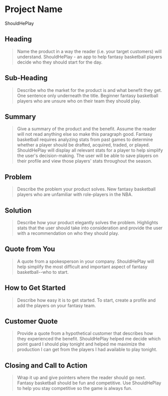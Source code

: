 # Project Name #
ShouldHePlay

<!-- 
> This material was originally posted [here](http://www.quora.com/What-is-Amazons-approach-to-product-development-and-product-management). It is reproduced here for posterities sake.

There is an approach called "working backwards" that is widely used at Amazon. They work backwards from the customer, rather than starting with an idea for a product and trying to bolt customers onto it. While working backwards can be applied to any specific product decision, using this approach is especially important when developing new products or features.

For new initiatives a product manager typically starts by writing an internal press release announcing the finished product. The target audience for the press release is the new/updated product's customers, which can be retail customers or internal users of a tool or technology. Internal press releases are centered around the customer problem, how current solutions (internal or external) fail, and how the new product will blow away existing solutions.

If the benefits listed don't sound very interesting or exciting to customers, then perhaps they're not (and shouldn't be built). Instead, the product manager should keep iterating on the press release until they've come up with benefits that actually sound like benefits. Iterating on a press release is a lot less expensive than iterating on the product itself (and quicker!).

If the press release is more than a page and a half, it is probably too long. Keep it simple. 3-4 sentences for most paragraphs. Cut out the fat. Don't make it into a spec. You can accompany the press release with a FAQ that answers all of the other business or execution questions so the press release can stay focused on what the customer gets. My rule of thumb is that if the press release is hard to write, then the product is probably going to suck. Keep working at it until the outline for each paragraph flows. 

Oh, and I also like to write press-releases in what I call "Oprah-speak" for mainstream consumer products. Imagine you're sitting on Oprah's couch and have just explained the product to her, and then you listen as she explains it to her audience. That's "Oprah-speak", not "Geek-speak".

Once the project moves into development, the press release can be used as a touchstone; a guiding light. The product team can ask themselves, "Are we building what is in the press release?" If they find they're spending time building things that aren't in the press release (overbuilding), they need to ask themselves why. This keeps product development focused on achieving the customer benefits and not building extraneous stuff that takes longer to build, takes resources to maintain, and doesn't provide real customer benefit (at least not enough to warrant inclusion in the press release).
 -->
 
## Heading ##
  > Name the product in a way the reader (i.e. your target customers) will understand.
  ShouldHePlay - an app to help fantasy basketball players decide who they should start for the day.

## Sub-Heading ##
  > Describe who the market for the product is and what benefit they get. One sentence only underneath the title.
  Beginner fantasy basketball players who are unsure who on their team they should play.

## Summary ##
  > Give a summary of the product and the benefit. Assume the reader will not read anything else so make this paragraph good.
  Fantasy basketball requires analyzing stats from past games to determine whether a player should be drafted, acquired, traded, or played. ShouldHePlay will display all relevant stats for a player to help simplify the user's decision-making. The user will be able to save players on their profile and view those players' stats throughout the season. 

## Problem ##
  > Describe the problem your product solves.
  New fantasy basketball players who are unfamiliar with role-players in the NBA. 

## Solution ##
  > Describe how your product elegantly solves the problem.
  Highlights stats that the user should take into consideration and provide the user with a recommendation on who they should play.

## Quote from You ##
  > A quote from a spokesperson in your company.
  ShouldHePlay will help simplify the most difficult and important aspect of fantasy basketball--who to start.

## How to Get Started ##
  > Describe how easy it is to get started.
  To start, create a profile and add the players on your fantasy team.

## Customer Quote ##
  > Provide a quote from a hypothetical customer that describes how they experienced the benefit.
  ShouldHePlay helped me decide which point guard I should play tonight and helped me maximize the production I can get from the players I had available to play tonight.

## Closing and Call to Action ##
  > Wrap it up and give pointers where the reader should go next.
  Fantasy basketball should be fun and competitive. Use ShouldHePlay to help you stay competitive so the game is always fun.
